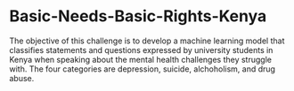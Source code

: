 # Basic-Needs-Basic-Rights-Kenya
The objective of this challenge is to develop a machine learning model that classifies statements and questions expressed by university students in Kenya when speaking about the mental health challenges they struggle with. The four categories are depression, suicide, alchoholism, and drug abuse.
